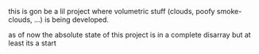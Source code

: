 this is gon be a lil project where volumetric stuff (clouds, poofy smoke-clouds, ...) is being developed. 

as of now the absolute state of this project is in a complete disarray but at least its a start
